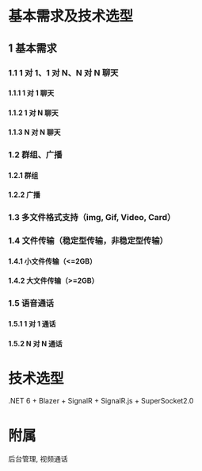 # 基本需求及技术选型

## 1 基本需求

### 1.1 1 对 1、1 对 N、N 对 N 聊天

#### 1.1.1 1 对 1 聊天

#### 1.1.2 1 对 N 聊天

#### 1.1.3 N 对 N 聊天

### 1.2 群组、广播

#### 1.2.1 群组

#### 1.2.2 广播

### 1.3 多文件格式支持（img, Gif, Video, Card）

### 1.4 文件传输（稳定型传输，非稳定型传输）

#### 1.4.1 小文件传输（<=2GB）

#### 1.4.2 大文件传输（>=2GB）

### 1.5 语音通话

#### 1.5.1 1 对 1 通话

#### 1.5.2 N 对 N 通话

# 技术选型

.NET 6 + Blazer + SignalR + SignalR.js + SuperSocket2.0

# 附属

后台管理, 视频通话
